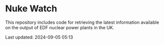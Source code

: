 # Nuke Watch

This repository includes code for retrieving the latest information available on the output of EDF nuclear power plants in the UK.

Last updated: 2024-09-05 05:13